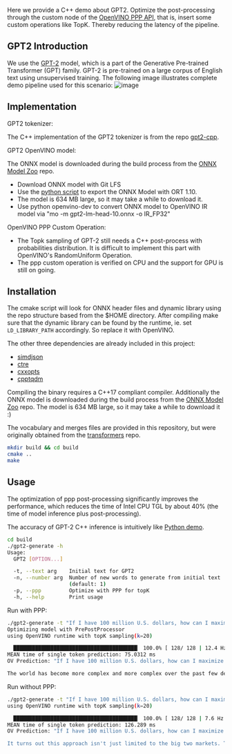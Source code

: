Here we provide a C++ demo about GPT2. Optimize the post-processing through the custom node of the [OpenVINO PPP API](https://docs.openvino.ai/2023.0/openvino_docs_OV_UG_Preprocessing_Details.html), that is, insert some custom operations like TopK. Thereby reducing the latency of the pipeline.

GPT2 Introduction
------
We use the  [GPT-2](https://d4mucfpksywv.cloudfront.net/better-language-models/language_models_are_unsupervised_multitask_learners.pdf ) model, which is a part of the Generative Pre-trained Transformer (GPT) family. GPT-2 is pre-trained on a large corpus of English text using unsupervised training. 
The following image illustrates complete demo pipeline used for this scenario:
![image](https://github.com/yangsu2022/gpt2-cpp-ov/assets/102195992/ea85461b-a378-411b-851a-581c6430f20b)

Implementation
------
GPT2 tokenizer:

The C++ implementation of the GPT2 tokenizer is from the repo [gpt2-cpp](https://github.com/gf712/gpt2-cpp).  

GPT2 OpenVINO model:

The ONNX model is downloaded during the build process from the [ONNX Model Zoo](https://github.com/onnx/models/tree/main/text/machine_comprehension/gpt-2) repo.
  * Download ONNX model with Git LFS
  * Use the [python script](https://github.com/onnx/models/blob/main/text/machine_comprehension/gpt-2/dependencies/GPT2-export.py) to export the ONNX Model with ORT 1.10. 
  * The model is 634 MB large, so it may take a while to download it.
  * Use python openvino-dev to convert ONNX model to OpenVINO IR model via "mo -m gpt2-lm-head-10.onnx -o IR_FP32"

OpenVINO PPP Custom Operation:
* The Topk sampling of GPT-2 still needs a C++ post-process with probabilities distribution. It is difficult to implement this part with OpenVINO's RandomUniform Operation.
* The ppp custom operation is verified on CPU and the support for GPU is still on going.  


## Installation
The cmake script will look for ONNX header files and dynamic library using the repo structure based from the $HOME directory. After compiling make sure that the dynamic library can be found by the runtime, ie. set `LD_LIBRARY_PATH` accordingly. So replace it with OpenVINO.

The other three dependencies are already included in this project:
  * [simdjson](https://github.com/simdjson/simdjson)
  * [ctre](https://github.com/hanickadot/compile-time-regular-expressions)
  * [cxxopts](https://github.com/jarro2783/cxxopts/)
  * [cpptqdm](https://github.com/aminnj/cpptqdm/blob/master/tqdm.h)

Compiling the binary requires a C++17 compliant compiler.
Additionally the ONNX model is downloaded during the build process from the [ONNX Model Zoo](https://github.com/onnx/models) repo. The model is 634 MB large, so it may take a while to download it :)

The vocabulary and merges files are provided in this repository, but were originally obtained from the [transformers](https://github.com/huggingface/transformers) repo.

```bash
mkdir build && cd build
cmake ..
make
```

## Usage

The optimization of ppp post-processing significantly improves the performance, which reduces the time of Intel CPU TGL by about 40% (the time of model inference plus post-processing).

The accuracy of GPT-2 C++ inference is intuitively like [Python demo](https://github.com/openvinotoolkit/openvino_notebooks/tree/main/notebooks/223-text-prediction).

```bash
cd build
./gpt2-generate -h
Usage:
  GPT2 [OPTION...]

  -t, --text arg    Initial text for GPT2
  -n, --number arg  Number of new words to generate from initial text
                    (default: 1)
  -p, --ppp         Optimize with PPP for topK
  -h, --help        Print usage
```
Run with PPP:
```bash
./gpt2-generate -t "If I have 100 million U.S. dollars, how can I maximize my returns in today's artificial intelligence world?" -n 128 -p
Optimizing model with PrePostProcessor
using OpenVINO runtime with topK sampling(k=20)

  ████████████████████████████████████████▏ 100.0% [ 128/ 128 | 12.4 Hz | 10s<0s]  
MEAN time of single token prediction: 75.0312 ms
OV Prediction: "If I have 100 million U.S. dollars, how can I maximize my returns in today's artificial intelligence world? I don't know!"

The world has become more complex and more complex over the past few decades. There have been many changes to the nature of technology and what makes it successful. In many countries there are large-scale artificial intelligence systems, including a few in Germany, which may be able to do better than the human brain can. But as more and more people move from the use of artificial intelligence and computer-based artificial intelligence systems (AI) to more sophisticated AI and machine learning, they are also increasingly more dependent on human skills to perform their jobs. While we can all benefit from our own understanding of human intelligence and machine"
```

Run without PPP:
 
```bash
./gpt2-generate -t "If I have 100 million U.S. dollars, how can I maximize my returns in today's artificial intelligence world?" -n 128 
using OpenVINO runtime with topK sampling(k=20)

  ████████████████████████████████████████▏ 100.0% [ 128/ 128 | 7.6 Hz | 17s<0s]  
MEAN time of single token prediction: 126.289 ms
OV Prediction: "If I have 100 million U.S. dollars, how can I maximize my returns in today's artificial intelligence world? Well, what about the rest of the world? How could you optimize your returns with the same technology?

It turns out this approach isn't just limited to the big two markets. The other way to increase your return is by making it simpler. By starting with a single-purpose solution, such as a simple-to-use app, which you can integrate into any existing application, you get an additional layer of efficiency. For instance, instead of having to add new features every time you use it, there's the possibility that you'll start seeing better results every time you're using it. As a result, this approach makes"
```
